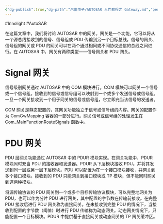 ```yaml
---
{"dg-publish":true,"dg-path":"汽车电子/AUTOSAR 入门教程之 Gateway.md","permalink":"/汽车电子/AUTOSAR 入门教程之 Gateway/","created":"2025-07-08T10:21:05.133+08:00","updated":"2025-07-08T10:29:23.719+08:00"}
---
```


#Innolight #AutoSAR 

在这篇文章中，我们将讨论 AUTOSAR 中的网关。网关是一个功能，它可以将从一个源总线接收到的信号、信号组或 PDU 传输到另一个目标总线。信号的网关、信号组的网关或 PDU 的网关可以在两个通过相同或不同协议通信的总线之间进行。在 AUTOSAR 中，网关有两种类型——信号网关和 PDU 网关。

# Signal 网关

信号级别网关通过 AUTOSAR 中的 COM 模块进行。COM 模块可以网关一个信号或一个信号组。接收到的信号或信号组可以映射到一个或多个发送信号或信号组。一旦一个网关接收到一个用于网关的信号或信号组，它立即充当该信号的发送者。

COM 网关是静态配置的，其网关功能独立于信号或信号组的内容。网关的配置作为 ComGwMapping 容器的一部分进行。网关信号或信号组的处理发生在 Com_MainFunctionRouteSignals 函数中。

# PDU 网关

PDU 层网关功能通过 AUTOSAR 中的 PDUR 模块实现。在网关功能中，PDUR 模块同时充当 PDU 的接收器和发送器。PDUR 从下层模块接收 PDU，并将其发送到同一层或另一层下层模块。PDU 可以配置为在一个接口模块接收，并网关到多个接口模块。接收到的 PDU 只能网关到接口模块或 TP 模块，但不能同时网关到这两种模块。

将源传输协议的 PDU 网关到一个或多个目标传输协议模块，可以完整地网关为 PDU，也可以作为分片 PDU 进行网关，其中配置的字节数在传输前接收。在完整 PDU 接收后进行 PDU 网关称为直接网关。在未接收到完整 PDU 的情况下，当接收到配置的字节数（阈值）时进行 PDU 传输称为动态网关。动态网关情况下，只能配置一个目标模块。PDUR 中提供基于直接网关或动态网关的 TP 网关缓冲区。